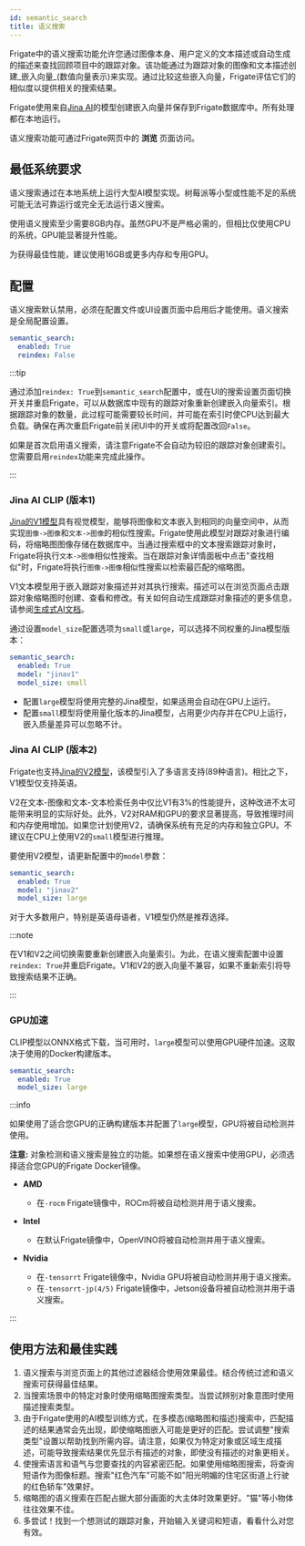 ```yaml
---
id: semantic_search
title: 语义搜索
---
```


Frigate中的语义搜索功能允许您通过图像本身、用户定义的文本描述或自动生成的描述来查找回顾项目中的跟踪对象。该功能通过为跟踪对象的图像和文本描述创建_嵌入向量_(数值向量表示)来实现。通过比较这些嵌入向量，Frigate评估它们的相似度以提供相关的搜索结果。

Frigate使用来自[Jina AI](https://huggingface.co/jinaai)的模型创建嵌入向量并保存到Frigate数据库中。所有处理都在本地运行。

语义搜索功能可通过Frigate网页中的 **浏览** 页面访问。

## 最低系统要求

语义搜索通过在本地系统上运行大型AI模型实现。树莓派等小型或性能不足的系统可能无法可靠运行或完全无法运行语义搜索。

使用语义搜索至少需要8GB内存。虽然GPU不是严格必需的，但相比仅使用CPU的系统，GPU能显著提升性能。

为获得最佳性能，建议使用16GB或更多内存和专用GPU。

## 配置

语义搜索默认禁用，必须在配置文件或UI设置页面中启用后才能使用。语义搜索是全局配置设置。

```yaml
semantic_search:
  enabled: True
  reindex: False
```

:::tip

通过添加`reindex: True`到`semantic_search`配置中，或在UI的搜索设置页面切换开关并重启Frigate，可以从数据库中现有的跟踪对象重新创建嵌入向量索引。根据跟踪对象的数量，此过程可能需要较长时间，并可能在索引时使CPU达到最大负载。确保在再次重启Frigate前关闭UI中的开关或将配置改回`False`。

如果是首次启用语义搜索，请注意Frigate不会自动为较旧的跟踪对象创建索引。您需要启用`reindex`功能来完成此操作。

:::

### Jina AI CLIP (版本1)

[Jina的V1模型](https://huggingface.co/jinaai/jina-clip-v1)具有视觉模型，能够将图像和文本嵌入到相同的向量空间中，从而实现`图像->图像`和`文本->图像`的相似性搜索。Frigate使用此模型对跟踪对象进行编码，将缩略图图像存储在数据库中。当通过搜索框中的文本搜索跟踪对象时，Frigate将执行`文本->图像`相似性搜索。当在跟踪对象详情面板中点击"查找相似"时，Frigate将执行`图像->图像`相似性搜索以检索最匹配的缩略图。

V1文本模型用于嵌入跟踪对象描述并对其执行搜索。描述可以在浏览页面点击跟踪对象缩略图时创建、查看和修改。有关如何自动生成跟踪对象描述的更多信息，请参阅[生成式AI文档](/configuration/genai.md)。

通过设置`model_size`配置选项为`small`或`large`，可以选择不同权重的Jina模型版本：

```yaml
semantic_search:
  enabled: True
  model: "jinav1"
  model_size: small
```

- 配置`large`模型将使用完整的Jina模型，如果适用会自动在GPU上运行。
- 配置`small`模型将使用量化版本的Jina模型，占用更少内存并在CPU上运行，嵌入质量差异可以忽略不计。

### Jina AI CLIP (版本2)

Frigate也支持[Jina的V2模型](https://huggingface.co/jinaai/jina-clip-v2)，该模型引入了多语言支持(89种语言)。相比之下，V1模型仅支持英语。

V2在文本-图像和文本-文本检索任务中仅比V1有3%的性能提升，这种改进不太可能带来明显的实际好处。此外，V2对RAM和GPU的要求显著提高，导致推理时间和内存使用增加。如果您计划使用V2，请确保系统有充足的内存和独立GPU。不建议在CPU上使用V2的`small`模型进行推理。

要使用V2模型，请更新配置中的`model`参数：

```yaml
semantic_search:
  enabled: True
  model: "jinav2"
  model_size: large
```

对于大多数用户，特别是英语母语者，V1模型仍然是推荐选择。

:::note

在V1和V2之间切换需要重新创建嵌入向量索引。为此，在语义搜索配置中设置`reindex: True`并重启Frigate。V1和V2的嵌入向量不兼容，如果不重新索引将导致搜索结果不正确。

:::

### GPU加速

CLIP模型以ONNX格式下载，当可用时，`large`模型可以使用GPU硬件加速。这取决于使用的Docker构建版本。

```yaml
semantic_search:
  enabled: True
  model_size: large
```

:::info

如果使用了适合您GPU的正确构建版本并配置了`large`模型，GPU将被自动检测并使用。

**注意:** 对象检测和语义搜索是独立的功能。如果想在语义搜索中使用GPU，必须选择适合您GPU的Frigate Docker镜像。

- **AMD**

  - 在`-rocm` Frigate镜像中，ROCm将被自动检测并用于语义搜索。

- **Intel**

  - 在默认Frigate镜像中，OpenVINO将被自动检测并用于语义搜索。

- **Nvidia**
  - 在`-tensorrt` Frigate镜像中，Nvidia GPU将被自动检测并用于语义搜索。
  - 在`-tensorrt-jp(4/5)` Frigate镜像中，Jetson设备将被自动检测并用于语义搜索。

:::

## 使用方法和最佳实践

1. 语义搜索与浏览页面上的其他过滤器结合使用效果最佳。结合传统过滤和语义搜索可获得最佳结果。
2. 当搜索场景中的特定对象时使用缩略图搜索类型。当尝试辨别对象意图时使用描述搜索类型。
3. 由于Frigate使用的AI模型训练方式，在多模态(缩略图和描述)搜索中，匹配描述的结果通常会先出现，即使缩略图嵌入可能是更好的匹配。尝试调整"搜索类型"设置以帮助找到所需内容。请注意，如果仅为特定对象或区域生成描述，可能导致搜索结果优先显示有描述的对象，即使没有描述的对象更相关。
4. 使搜索语言和语气与您要查找的内容紧密匹配。如果使用缩略图搜索，将查询短语作为图像标题。搜索"红色汽车"可能不如"阳光明媚的住宅区街道上行驶的红色轿车"效果好。
5. 缩略图的语义搜索在匹配占据大部分画面的大主体时效果更好。"猫"等小物体往往效果不佳。
6. 多尝试！找到一个想测试的跟踪对象，开始输入关键词和短语，看看什么对您有效。